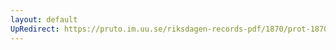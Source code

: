 ```yaml
---
layout: default
UpRedirect: https://pruto.im.uu.se/riksdagen-records-pdf/1870/prot-1870--fk--428/prot-1870--fk--428_008.pdf
---
```

